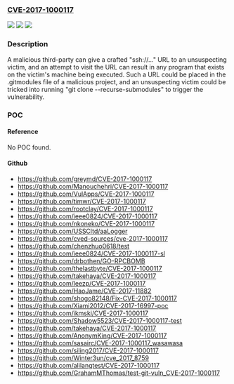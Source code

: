 ### [CVE-2017-1000117](https://cve.mitre.org/cgi-bin/cvename.cgi?name=CVE-2017-1000117)
![](https://img.shields.io/static/v1?label=Product&message=n%2Fa&color=blue)
![](https://img.shields.io/static/v1?label=Version&message=n%2Fa&color=blue)
![](https://img.shields.io/static/v1?label=Vulnerability&message=n%2Fa&color=brighgreen)

### Description

A malicious third-party can give a crafted "ssh://..." URL to an unsuspecting victim, and an attempt to visit the URL can result in any program that exists on the victim's machine being executed. Such a URL could be placed in the .gitmodules file of a malicious project, and an unsuspecting victim could be tricked into running "git clone --recurse-submodules" to trigger the vulnerability.

### POC

#### Reference
No POC found.

#### Github
- https://github.com/greymd/CVE-2017-1000117
- https://github.com/Manouchehri/CVE-2017-1000117
- https://github.com/VulApps/CVE-2017-1000117
- https://github.com/timwr/CVE-2017-1000117
- https://github.com/rootclay/CVE-2017-1000117
- https://github.com/ieee0824/CVE-2017-1000117
- https://github.com/nkoneko/CVE-2017-1000117
- https://github.com/USSCltd/aaLogger
- https://github.com/cved-sources/cve-2017-1000117
- https://github.com/chenzhuo0618/test
- https://github.com/ieee0824/CVE-2017-1000117-sl
- https://github.com/drbothen/GO-RPCBOMB
- https://github.com/thelastbyte/CVE-2017-1000117
- https://github.com/takehaya/CVE-2017-1000117
- https://github.com/leezp/CVE-2017-1000117
- https://github.com/HaoJame/CVE-2017-11882
- https://github.com/shogo82148/Fix-CVE-2017-1000117
- https://github.com/Xiami2012/CVE-2017-16997-poc
- https://github.com/ikmski/CVE-2017-1000117
- https://github.com/Shadow5523/CVE-2017-1000117-test
- https://github.com/takehaya/CVE-2017-1000117
- https://github.com/AnonymKing/CVE-2017-1000117
- https://github.com/sasairc/CVE-2017-1000117_wasawasa
- https://github.com/siling2017/CVE-2017-1000117
- https://github.com/Winter3un/cve_2017_8759
- https://github.com/alilangtest/CVE-2017-1000117
- https://github.com/GrahamMThomas/test-git-vuln_CVE-2017-1000117

